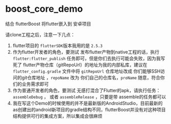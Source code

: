 # boost_core_demo
结合 flutterBoost 将flutter嵌入到 安卓项目 

请clone工程之后，注意一下几点：
1. flutter项目的 `flutterSDK`版本我用的是 `2.5.3`
2. 作为flutter开发者的角色，要测试 发布flutter产物到native工程的话，执行 `flutter:flutter_publish` 任务即可，但是你们去执行可能会失败，因为我写死了 flutter产物仓库（gitRepoUrl）的地址为我的内部私库，建议在 `flutter_config.gradle` 文件中将 `gitRepoUrl` 仓库地址改成 你们能够SSH访问的git仓库地址 ，`repoName` 改为 你们自己的仓库名，`proName` 随意，符合你们的业务需求即可
3. 作为普通开发者的角色，要测试 无感打混合了Flutter的apk，请执行任务：`assembleDebug` ， 或者 `assembleRelease` ，只要是带 assemble的任务都可以
4. 我在写这个Demo的时候使用的并不是最新版的AndroidStudio，目前最新的as创建出的android新项目的gradle结构不同，flutterBoost并没有对这种项目结构提供可行的集成方案，所以集成会很麻烦
